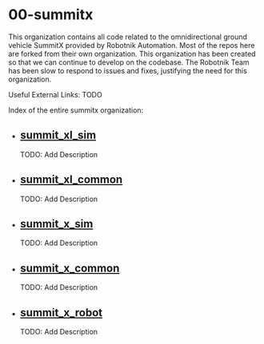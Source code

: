 # 00-summitx

This organization contains all code related to the omnidirectional ground
vehicle SummitX provided by Robotnik Automation. Most of the repos here are
forked from their own organization. This organization has been created so that
we can continue to develop on the codebase. The Robotnik Team has been slow to
respond to issues and fixes, justifying the need for this organization.

Useful External Links:
TODO

Index of the entire summitx organization:

- ## [summit_xl_sim](https://github.com/summitx/summit_xl_sim)
  TODO: Add Description

- ## [summit_xl_common](https://github.com/summitx/summit_xl_common)
  TODO: Add Description

- ## [summit_x_sim](https://github.com/summitx/summit_x_sim)
  TODO: Add Description

- ## [summit_x_common](https://github.com/summitx/summit_x_common)
  TODO: Add Description

- ## [summit_x_robot](https://github.com/summitx/summit_x_robot)
  TODO: Add Description

